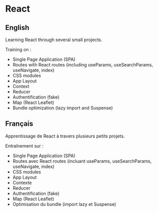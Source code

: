 # React

## English

Learning React through several small projects.

Training on :

- Single Page Application (SPA)
- Routes with React routes (including useParams, useSearchParams, useNavigate, index)
- CSS modules
- App Layout
- Context
- Reducer
- Authentification (fake)
- Map (React Leaflet)
- Bundle optimization (lazy import and Suspense)

## Français

Apprentissage de React à travers plusieurs petits projets.

Entraînement sur :

- Single Page Application (SPA)
- Routes avec React routes (incluant useParams, useSearchParams, useNavigate, index)
- CSS modules
- App Layout
- Contexte
- Reducer
- Authentification (fake)
- Map (React Leaflet)
- Optimisation du bundle (import lazy et Suspense)
